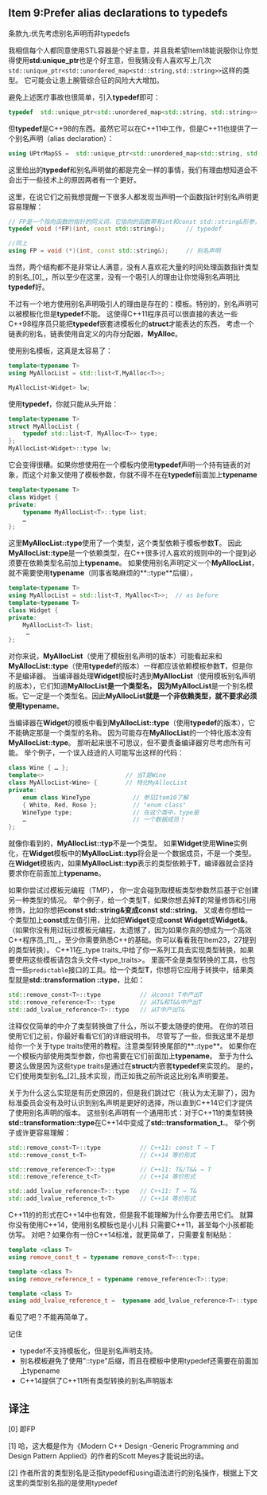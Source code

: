 ## Item 9:Prefer alias declarations to typedefs
条款九:优先考虑别名声明而非typedefs

我相信每个人都同意使用STL容器是个好主意，并且我希望Item18能说服你让你觉得使用**std:unique_ptr**也是个好主意，但我猜没有人喜欢写上几次 `std::unique_ptr<std::unordered_map<std::string,std::string>>`这样的类型。
它可能会让患上腕管综合征的风险大大增加。

避免上述医疗事故也很简单，引入**typedef**即可：
````cpp
typedef  std::unique_ptr<std::unordered_map<std::string, std::string>>  UPtrMapSS; 
````
但**typedef**是C++98的东西。虽然它可以在C++11中工作，但是C++11也提供了一个别名声明（alias declaration）：
````cpp
using UPtrMapSS =  std::unique_ptr<std::unordered_map<std::string, std::string>>;
````
这里给出的**typedef**和别名声明做的都是完全一样的事情，我们有理由想知道会不会出于一些技术上的原因两者有一个更好。

这里，在说它们之前我想提醒一下很多人都发现当声明一个函数指针时别名声明更容易理解：
````cpp
// FP是一个指向函数的指针的同义词，它指向的函数带有int和const std::string&形参，不返回任何东西
typedef void (*FP)(int, const std::string&);      // typedef

//同上
using FP = void (*)(int, const std::string&);     // 别名声明
````

当然，两个结构都不是非常让人满意，没有人喜欢花大量的时间处理函数指针类型的别名_[0]_，所以至少在这里，没有一个吸引人的理由让你觉得别名声明比**typedef**好。

不过有一个地方使用别名声明吸引人的理由是存在的：模板。特别的，别名声明可以被模板化但是**typedef**不能。
这使得C++11程序员可以很直接的表达一些C++98程序员只能把**typedef**嵌套进模板化的**struct**才能表达的东西，
考虑一个链表的别名，链表使用自定义的内存分配器，**MyAlloc**。

使用别名模板，这真是太容易了：
````cpp
template<typename T>
using MyAllocList = std::list<T,MyAlloc<T>>;

MyAllocList<Widget> lw;
````
使用**typedef**，你就只能从头开始：
````cpp
template<typename T>                     
struct MyAllocList {                    
    typedef std::list<T, MyAlloc<T>> type;  
};                                      
MyAllocList<Widget>::type lw;         
````
它会变得很糟。如果你想使用在一个模板内使用**typedef**声明一个持有链表的对象，而这个对象又使用了模板参数，你就不得不在在**typedef**前面加上**typename**
````cpp
template<typename T> 
class Widget {                     
private:                               
    typename MyAllocList<T>::type list;    
    … 
}; 
````
这里**MyAllocList<T>::type**使用了一个类型，这个类型依赖于模板参数**T**。
因此**MyAllocList<T>::type**是一个依赖类型，在C++很多讨人喜欢的规则中的一个提到必须要在依赖类型名前加上**typename**。
如果使用别名声明定义一个**MyAllocList**，就不需要使用**typename**（同事省略麻烦的**::type**后缀），
````cpp
template<typename T> 
using MyAllocList = std::list<T, MyAlloc<T>>;  // as before
template<typename T> 
class Widget { 
private:  
    MyAllocList<T> list;                    
     …                                            
};
````
对你来说，**MyAllocList<T>**（使用了模板别名声明的版本）可能看起来和**MyAllocList<T>::type**（使用**typedef**的版本）一样都应该依赖模板参数**T**，但是你不是编译器。
当编译器处理**Widget**模板时遇到**MyAllocList<T>**（使用模板别名声明的版本），它们知道**MyAllocList<T>**是一个类型名，
因为**MyAllocList**是一个别名模板。它一定是一个类型名。因此**MyAllocList<T>**就是一个非依赖类型，就不要求必须使用**typename**。

当编译器在**Widget**的模板中看到**MyAllocList<T>::type**（使用**typedef**的版本），它不能确定那是一个类型的名称。
因为可能存在**MyAllocList**的一个特化版本没有**MyAllocList<T>::type**。
那听起来很不可思议，但不要责备编译器穷尽考虑所有可能。
举个例子，一个误入歧途的人可能写出这样的代码：
````cpp
class Wine { … };
template<>                       // 当T是Wine
class MyAllocList<Wine> {        // 特化MyAllocList
private:  
    enum class WineType            // 参见Item10了解  
    { White, Red, Rose };          // "enum class"
    WineType type;                 // 在这个类中，type是
    …                              // 一个数据成员！
};
````
就像你看到的，**MyAllocList<Wine>::typ**不是一个类型。
如果**Widget**使用**Wine**实例化，在**Widget**模板中的**MyAllocList<Wine>::typ**将会是一个数据成员，不是一个类型。
在**Widget**模板内，如果**MyAllocList<Wine>::typ**表示的类型依赖于**T**，编译器就会坚持要求你在前面加上**typename**。

如果你尝试过模板元编程（TMP）， 你一定会碰到取模板类型参数然后基于它创建另一种类型的情况。
举个例子，给一个类型**T**，如果你想去掉**T**的常量修饰和引用修饰，比如你想把**const std::string&**变成**const std::string**。
又或者你想给一个类型加上**const**或左值引用，比如把**Widget**变成**const Widget**或**Widget&**。
（如果你没有用过玩过模板元编程，太遗憾了，因为如果你真的想成为一个高效C++程序员_[1]_，至少你需要熟悉C++的基础。你可以看看我在Item23，27提到的类型转换）。
C++11在_type traits_中给了你一系列工具去实现类型转换，如果要使用这些模板请包含头文件<type_traits>。
里面不全是类型转换的工具，也包含一些`predictable`接口的工具。给一个类型**T**，你想将它应用于转换中，结果类型就是**std::transformation <T>::type**，比如：
````cpp
std::remove_const<T>::type           // 从const T中产出T
std::remove_reference<T>::type       // 从T&和T&&中产出T
std::add_lvalue_reference<T>::type   // 从T中产出T&
````
注释仅仅简单的中介了类型转换做了什么，所以不要太随便的使用。
在你的项目使用它们之前，你最好看看它们的详细说明书。
尽管写了一些，但我这里不是想给你一个关于type traits使用的教程。注意类型转换尾部的**::type**。
如果你在一个模板内部使用类型参数，你也需要在它们前面加上**typename**。
至于为什么要这么做是因为这些type traits是通过在**struct**内嵌套**typedef**来实现的。
是的，它们使用类型别名_[2]_技术实现，而正如我之前所说这比别名声明要差。

关于为什么这么实现是有历史原因的，但是我们跳过它（我认为太无聊了），因为标准委员会没有及时认识到别名声明是更好的选择，所以直到C++14它们才提供了使用别名声明的版本。
这些别名声明有一个通用形式：对于C++11的类型转换**std::transformation<T>::type**在C++14中变成了**std::transformation_t.**。
举个例子或许更容易理解：
````cpp
std::remove_const<T>::type           // C++11: const T → T 
std::remove_const_t<T>               // C++14 等价形式

std::remove_reference<T>::type       // C++11: T&/T&& → T 
std::remove_reference_t<T>           // C++14 等价形式

std::add_lvalue_reference<T>::type   // C++11: T → T& 
std::add_lvalue_reference_t<T>       // C++14 等价形式
````
C++11的的形式在C++14中也有效，但是我不能理解为什么你要去用它们。
就算你没有使用C++14，使用别名模板也是小儿科
只需要C++11，甚至每个小孩都能仿写。
对吧？如果你有一份C++14标准，就更简单了，只需要复制粘贴：
````cpp
template <class T> 
using remove_const_t = typename remove_const<T>::type;

template <class T> 
using remove_reference_t = typename remove_reference<T>::type;

template <class T> 
using add_lvalue_reference_t =  typename add_lvalue_reference<T>::type; 
````
看见了吧？不能再简单了。

记住
+ typedef不支持模板化，但是别名声明支持。
+ 别名模板避免了使用"::type"后缀，而且在模板中使用typedef还需要在前面加上typename
+ C++14提供了C++11所有类型转换的别名声明版本

## 译注
[0] 即FP

[1] 哈，这大概是作为《Modern C++ Design -Generic Programming and Design Pattern Applied》的作者的Scott Meyes才能说出的话。

[2] 作者所言的类型别名是泛指typedef和using语法进行的别名操作，根据上下文这里的类型别名指的是使用typedef
